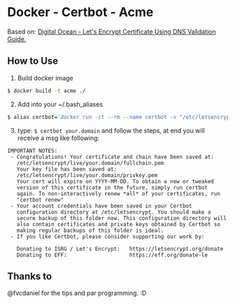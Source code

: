 # Docker - Certbot - Acme
Based on: [Digital Ocean - Let's Encrypt Certificate Using DNS Validation Guide.](https://www.digitalocean.com/community/tutorials/how-to-acquire-a-let-s-encrypt-certificate-using-dns-validation-with-acme-dns-certbot-on-ubuntu-18-04)

## How to Use
1) Build docker image 
```bash
$ docker build -t acme ./
```
2) Add into your ~/.bash_aliases 
```bash
$ alias certbot='docker run -it --rm --name certbot -v "/etc/letsencrypt:/etc/letsencrypt" -v "/var/lib/letsencrypt:/var/lib/letsencrypt" acme certbot certonly --manual --manual-auth-hook /etc/letsencrypt/acme-dns-auth.py --preferred-challenges dns --debug-challenges -d'
```
3) type: ```$ certbot your.domain``` and follow the steps, at end you will receive a msg like following:
```
IMPORTANT NOTES:
 - Congratulations! Your certificate and chain have been saved at:
   /etc/letsencrypt/live/your.domain/fullchain.pem
   Your key file has been saved at:
   /etc/letsencrypt/live/your.domain/privkey.pem
   Your cert will expire on YYYY-MM-DD. To obtain a new or tweaked
   version of this certificate in the future, simply run certbot
   again. To non-interactively renew *all* of your certificates, run
   "certbot renew"
 - Your account credentials have been saved in your Certbot
   configuration directory at /etc/letsencrypt. You should make a
   secure backup of this folder now. This configuration directory will
   also contain certificates and private keys obtained by Certbot so
   making regular backups of this folder is ideal.
 - If you like Certbot, please consider supporting our work by:

   Donating to ISRG / Let's Encrypt:   https://letsencrypt.org/donate
   Donating to EFF:                    https://eff.org/donate-le
```   

## Thanks to 
@fvcdaniel for the tips and par programming. :D